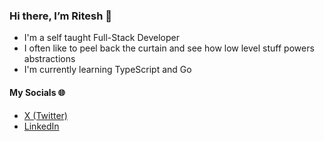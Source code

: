 ### Hi there, I’m Ritesh 👋 
 
- I'm a self taught Full-Stack Developer
- I often like to peel back the curtain and see how low level stuff powers abstractions
- I'm currently learning TypeScript and Go 

#### My Socials 🌐
- [X (Twitter)](https://x.com/riteshgsh)
- [LinkedIn](https://linkedin.com/in/riteshgsh)
<!--
### 🌐 Socials: 
[![Twitter](https://img.shields.io/badge/Twitter-%231DA1F2.svg?logo=Twitter&logoColor=white)](https://twitter.com/riteshgsh)
[![LinkedIn](https://img.shields.io/badge/LinkedIn-%230077B5.svg?logo=linkedin&logoColor=white)](https://linkedin.com/in/riteshgsh)

### 💻 Tech Stack:
![techstack](https://skillicons.dev/icons?i=js,ts,java,c,go,bash,sass,css,html,vscode,idea,nodejs,expressjs,vuejs,react,nuxtjs,tailwind,mongodb,redis,docker,vercel,netlify,render,jwt,socketio)

### 📊 GitHub Stats: 
<table style="border: none;" align="center">
  <tr>
    <td align="center">
      <img 
        src="https://github-readme-stats.vercel.app/api?username=ghoshRitesh12&include_all_commits=true&count_private=true&show_icons=true&line_height=20&theme=dracula"
      />
    </td>
    <td align="center">
      <img 
        src="https://github-readme-stats.vercel.app/api/top-langs?username=ghoshRitesh12&show_icons=true&locale=en&layout=compact&theme=dracula" 
      />
    </td>
  </tr>
</table>
<div align="center">
  <img 
    align="center" 
    src="http://github-readme-streak-stats.herokuapp.com?user=ghoshRitesh12&theme=dracula"
  />
</p>
  
<br/>
-->
